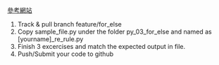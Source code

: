 [參考網站](https://docs.python.org/3/tutorial/controlflow.html#break-and-continue-statements-and-else-clauses-on-loops)

1. Track & pull branch feature/for_else
2. Copy sample_file.py under the folder py_03_for_else and named as [yourname]_re_rule.py
3. Finish 3 excercises and match the expected output in file.
4. Push/Submit your code to github
